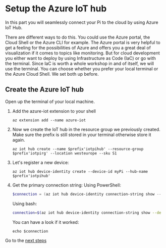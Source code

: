# Setup the Azure IoT hub

In this part you will seamlessly connect your Pi to the cloud by using Azure IoT Hub.

There are different ways to do this. You could use the Azure portal, the Cloud Shell or the Azure CLI for example.
The Azure portal is very helpful to get a feeling for the possibilities of Azure and offers you a great deal of visualization if it comes to topics like monitoring. But for cloud development you either want to deploy by using Infrastructure as Code (IaC) or go with the terminal. Since IaC is worth a whole workshop in and of itself, we will use the terminal. You can choose whether you prefer your local terminal or the Azure Cloud Shell. We set both up before.

## Create the Azure IoT hub
Open up the terminal of your local machine.
1. Add the azure-iot extension to your shell
    ```shell
    az extension add --name azure-iot
    ```
1. Now we create the IoT hub in the resource group we previously created. Make sure the prefix is still stored in your terminal otherwise store it again.
    ```shell
    az iot hub create --name $prefix'iotpihub' --resource-group $prefix'iotpirg' --location westeurope --sku S1
    ```
1. Let's register a new device:
    ```shell
    az iot hub device-identity create --device-id myPi --hub-name $prefix'iotpihub'
    ```
1. Get the primary connection string:
    Using PowerShell:
    ```PowerShell
    $connection = (az iot hub device-identity connection-string show --device-id myPi --hub-name $prefix'iotpihub' --output tsv)
    ```
    Using bash:
    ```bash
    connection=$(az iot hub device-identity connection-string show --device-id myPi --hub-name $prefix'iotpihub' --output tsv)
    ```
    You can have a look if it worked:
    ```shell
    echo $connection
    ```

Go to the [next steps](./03_emu_app.md)
